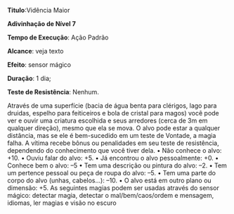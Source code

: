 **Titulo**:Vidência Maior

**Adivinhação de Nível 7**

**Tempo de Execução**: Ação Padrão

**Alcance**: veja texto

**Efeito**: sensor mágico

**Duração**:  1 dia;

**Teste de Resistência**: Nenhum.

Através de uma superfície (bacia de
água benta para clérigos, lago para druidas,
espelho para feiticeiros e bola de cristal para
magos) você pode ver e ouvir uma criatura
escolhida e seus arredores (cerca de 3m em
qualquer direção), mesmo que ela se mova.
O alvo pode estar a qualquer distância, mas
se ele é bem-sucedido em um teste de Vontade, a magia falha.
A vítima recebe bônus ou penalidades
em seu teste de resistência, dependendo do
conhecimento que você tiver dela.
• Não conhece o alvo: +10.
• Ouviu falar do alvo: +5.
• Já encontrou o alvo pessoalmente: +0.
• Conhece bem o alvo: –5
• Tem uma descrição ou pintura do
alvo: –2.
• Tem um pertence pessoal ou peça de
roupa do alvo: –5.
• Tem uma parte do corpo do alvo
(unhas, cabelos...): –10.
• O alvo está em outro plano ou dimensão: +5.
As seguintes magias podem ser usadas
através do sensor mágico: detectar magia,
detectar o mal/bem/caos/ordem e mensagem,  idiomas, ler
magias e visão no escuro
